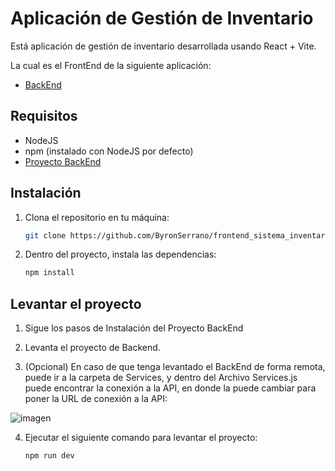 # Aplicación de Gestión de Inventario

Está aplicación de gestión de inventario desarrollada usando React + Vite.

La cual es el FrontEnd de la siguiente aplicación:
- [BackEnd](https://github.com/Julius266/BCalidad) 


## Requisitos
- NodeJS 
- npm (instalado con NodeJS por defecto)
- [Proyecto BackEnd](https://github.com/Julius266/BCalidad)

## Instalación
1. Clona el repositorio en tu máquina:

   ```bash
   git clone https://github.com/ByronSerrano/frontend_sistema_inventario.git
   ```

4. Dentro del proyecto, instala las dependencias:

   ```bash
   npm install
   ```


## Levantar el proyecto
1. Sigue los pasos de Instalación del Proyecto BackEnd

2. Levanta el proyecto de Backend.
 
3. (Opcional) En caso de que tenga levantado el BackEnd de forma remota, puede ir a la carpeta de Services, y dentro del Archivo Services.js puede encontrar la conexión a la API, en donde la puede cambiar para poner la URL de conexión a la API:

![imagen](https://github.com/ByronSerrano/frontend_sistema_inventario/assets/115562510/a334006f-27c9-43e5-991e-322b5584fbd3)

 
4. Ejecutar el siguiente comando para levantar el proyecto:

   ```bash
   npm run dev
   ```
